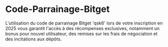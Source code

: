 # Code-Parrainage-Bitget
L'utilisation du code de parrainage Bitget 'qsk6' lors de votre inscription en 2025 vous garantit l'accès à des récompenses exclusives, notamment un bonus pour nouvel utilisateur, des remises sur les frais de négociation et des incitations aux dépôts.
